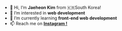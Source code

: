 - 👋 Hi, I’m <strong>Jaeheon Kim</strong> from 🇰🇷South Korea!
- 👀 I’m interested in <strong>web development</strong>
- 🌱 I’m currently learning <strong>front-end web development</strong>
- 📫 Reach me on <a href="https://www.instagram.com/jae_the_castaway/"><strong>Instagram !</trong></a>

<!---
jae-the-castaway/jae-the-castaway is a ✨ special ✨ repository because its `README.md` (this file) appears on your GitHub profile.
You can click the Preview link to take a look at your changes.
--->
